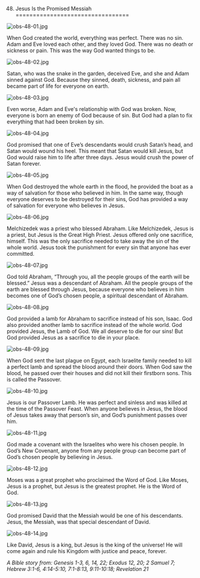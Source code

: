 48. Jesus Is the Promised Messiah
=================================

![obs-48-01.jpg](/var/www/vhosts/door43.org/httpdocs/data/gitrepo/media/en/obs/obs-48-01.jpg "obs-48-01.jpg")

When God created the world, everything was perfect. There was no sin.
Adam and Eve loved each other, and they loved God. There was no death or
sickness or pain. This was the way God wanted things to be.

![obs-48-02.jpg](/var/www/vhosts/door43.org/httpdocs/data/gitrepo/media/en/obs/obs-48-02.jpg "obs-48-02.jpg")

Satan, who was the snake in the garden, deceived Eve, and she and Adam
sinned against God. Because they sinned, death, sickness, and pain all
became part of life for everyone on earth.

![obs-48-03.jpg](/var/www/vhosts/door43.org/httpdocs/data/gitrepo/media/en/obs/obs-48-03.jpg "obs-48-03.jpg")

Even worse, Adam and Eve's relationship with God was broken. Now,
everyone is born an enemy of God because of sin. But God had a plan to
fix everything that had been broken by sin.

![obs-48-04.jpg](/var/www/vhosts/door43.org/httpdocs/data/gitrepo/media/en/obs/obs-48-04.jpg "obs-48-04.jpg")

God promised that one of Eve’s descendants would crush Satan’s head, and
Satan would wound his heel. This meant that Satan would kill Jesus, but
God would raise him to life after three days. Jesus would crush the
power of Satan forever.

![obs-48-05.jpg](/var/www/vhosts/door43.org/httpdocs/data/gitrepo/media/en/obs/obs-48-05.jpg "obs-48-05.jpg")

When God destroyed the whole earth in the flood, he provided the boat as
a way of salvation for those who believed in him. In the same way,
though everyone deserves to be destroyed for their sins, God has
provided a way of salvation for everyone who believes in Jesus.

![obs-48-06.jpg](/var/www/vhosts/door43.org/httpdocs/data/gitrepo/media/en/obs/obs-48-06.jpg "obs-48-06.jpg")

Melchizedek was a priest who blessed Abraham. Like Melchizedek, Jesus is
a priest, but Jesus is the Great High Priest. Jesus offered only one
sacrifice, himself. This was the only sacrifice needed to take away the
sin of the whole world. Jesus took the punishment for every sin that
anyone has ever committed.

![obs-48-07.jpg](/var/www/vhosts/door43.org/httpdocs/data/gitrepo/media/en/obs/obs-48-07.jpg "obs-48-07.jpg")

God told Abraham, “Through you, all the people groups of the earth will
be blessed.” Jesus was a descendant of Abraham. All the people groups of
the earth are blessed through Jesus, because everyone who believes in
him becomes one of God’s chosen people, a spiritual descendant of
Abraham.

![obs-48-08.jpg](/var/www/vhosts/door43.org/httpdocs/data/gitrepo/media/en/obs/obs-48-08.jpg "obs-48-08.jpg")

God provided a lamb for Abraham to sacrifice instead of his son, Isaac.
God also provided another lamb to sacrifice instead of the whole world.
God provided Jesus, the Lamb of God. We all deserve to die for our sins!
But God provided Jesus as a sacrifice to die in your place.

![obs-48-09.jpg](/var/www/vhosts/door43.org/httpdocs/data/gitrepo/media/en/obs/obs-48-09.jpg "obs-48-09.jpg")

When God sent the last plague on Egypt, each Israelite family needed to
kill a perfect lamb and spread the blood around their doors. When God
saw the blood, he passed over their houses and did not kill their
firstborn sons. This is called the Passover.

![obs-48-10.jpg](/var/www/vhosts/door43.org/httpdocs/data/gitrepo/media/en/obs/obs-48-10.jpg "obs-48-10.jpg")

Jesus is our Passover Lamb. He was perfect and sinless and was killed at
the time of the Passover Feast. When anyone believes in Jesus, the blood
of Jesus takes away that person’s sin, and God’s punishment passes over
him.

![obs-48-11.jpg](/var/www/vhosts/door43.org/httpdocs/data/gitrepo/media/en/obs/obs-48-11.jpg "obs-48-11.jpg")

God made a covenant with the Israelites who were his chosen people. In
God’s New Covenant, anyone from any people group can become part of
God’s chosen people by believing in Jesus.

![obs-48-12.jpg](/var/www/vhosts/door43.org/httpdocs/data/gitrepo/media/en/obs/obs-48-12.jpg "obs-48-12.jpg")

Moses was a great prophet who proclaimed the Word of God. Like Moses,
Jesus is a prophet, but Jesus is the greatest prophet. He is the Word of
God.

![obs-48-13.jpg](/var/www/vhosts/door43.org/httpdocs/data/gitrepo/media/en/obs/obs-48-13.jpg "obs-48-13.jpg")

God promised David that the Messiah would be one of his descendants.
Jesus, the Messiah, was that special descendant of David.

![obs-48-14.jpg](/var/www/vhosts/door43.org/httpdocs/data/gitrepo/media/en/obs/obs-48-14.jpg "obs-48-14.jpg")

Like David, Jesus is a king, but Jesus is the king of the universe! He
will come again and rule his Kingdom with justice and peace, forever.

*A Bible story from: Genesis 1-3, 6, 14, 22; Exodus 12, 20; 2 Samuel 7;
Hebrew 3:1-6, 4:14-5:10, 7:1-8:13, 9:11-10:18; Revelation 21*
